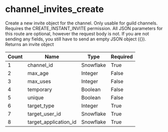 # channel_invites_create
Create a new invite object for the channel. Only usable for guild channels. Requires the CREATE_INSTANT_INVITE permission. All JSON parameters for this route are optional, however the request body is not. If you are not sending any fields, you still have to send an empty JSON object ({}). Returns an invite object

Count | Name | Type | Required        
----|----|----|---- 
1 | channel_id | Snowflake | True
2 | max_age | Integer | False
3 | max_uses | Integer | False
4 | temporary | Boolean | False
5 | unique | Boolean | False
6 | target_type | Integer | True
7 | target_user_id | Snowflake | True
8 | target_application_id | Snowflake | True